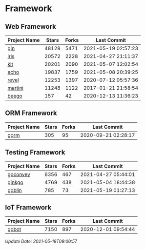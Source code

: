 # Framework

## Web Framework
| Project Name | Stars | Forks | Last Commit |
| ------------ | ----- | ----- | ----------- |
| [gin](https://github.com/gin-gonic/gin) | 48128 | 5471 | 2021-05-19 02:57:23 |
| [iris](https://github.com/kataras/iris) | 20572 | 2228 | 2021-04-27 21:11:37 |
| [kit](https://github.com/go-kit/kit) | 20201 | 2090 | 2021-05-07 12:02:54 |
| [echo](https://github.com/labstack/echo) | 19837 | 1759 | 2021-05-08 20:39:25 |
| [revel](https://github.com/revel/revel) | 12253 | 1397 | 2020-07-12 05:57:36 |
| [martini](https://github.com/go-martini/martini) | 11248 | 1122 | 2017-01-21 21:58:54 |
| [beego](https://github.com/astaxie/beego) | 157 | 42 | 2020-12-13 11:36:23 |

## ORM Framework
| Project Name | Stars | Forks | Last Commit |
| ------------ | ----- | ----- | ----------- |
| [gorm](https://github.com/jinzhu/gorm) | 305 | 95 | 2020-09-21 02:28:17 |

## Testing Framework
| Project Name | Stars | Forks | Last Commit |
| ------------ | ----- | ----- | ----------- |
| [goconvey](https://github.com/smartystreets/goconvey) | 6356 | 467 | 2021-04-27 05:44:01 |
| [ginkgo](https://github.com/onsi/ginkgo) | 4769 | 438 | 2021-05-04 18:44:38 |
| [goblin](https://github.com/franela/goblin) | 785 | 73 | 2021-05-19 01:27:13 |

## IoT Framework
| Project Name | Stars | Forks | Last Commit |
| ------------ | ----- | ----- | ----------- |
| [gobot](https://github.com/hybridgroup/gobot) | 7150 | 897 | 2020-12-01 09:54:44 |

*Update Date: 2021-05-19T09:00:57*